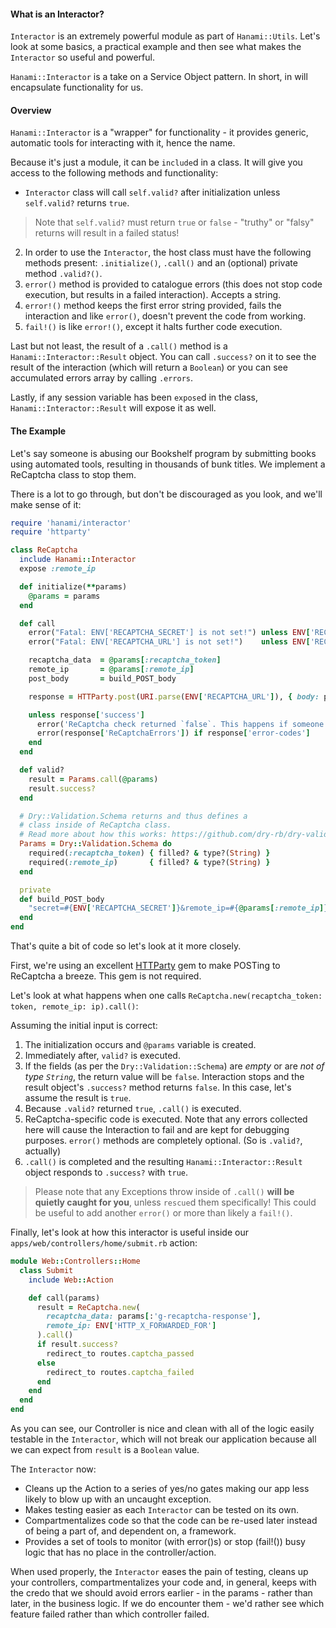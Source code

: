 #### What is an Interactor?

`Interactor` is an extremely powerful module as part of `Hanami::Utils`. Let's look at some basics, a practical example and then see what makes the `Interactor` so useful and powerful.

`Hanami::Interactor` is a take on a Service Object pattern. In short, in will encapsulate functionality for us.

#### Overview
`Hanami::Interactor` is a "wrapper" for functionality - it provides generic, automatic tools for interacting with it, hence the name.

Because it's just a module, it can be `include`d in a class. It will give you access to the following methods and functionality:

* `Interactor` class will call `self.valid?` after initialization unless `self.valid?` returns `true`. 
> Note that `self.valid?` must return `true` or `false` - "truthy" or "falsy" returns will result in a failed status!
2. In order to use the `Interactor`, the host class must have the following methods present: `.initialize()`, `.call()` and an (optional) private method `.valid?()`.
3. `error()` method is provided to catalogue errors (this does not stop code execution, but results in a failed interaction). Accepts a string.
4. `error!()` method keeps the first error string provided, fails the interaction and like `error()`, doesn't prevent the code from working.
6. `fail!()` is like `error!()`, except it halts further code execution.

Last but not least, the result of a `.call()` method is a `Hanami::Interactor::Result` object. You can call `.success?` on it to see the result of the interaction (which will return a `Boolean`) or you can see accumulated errors array by calling `.errors`. 

Lastly, if any session variable has been `expose`d in the class, `Hanami::Interactor::Result` will expose it as well.

#### The Example

Let's say someone is abusing our Bookshelf program by submitting books using automated tools, resulting in thousands of bunk titles. We implement a ReCaptcha class to stop them.

There is a lot to go through, but don't be discouraged as you look, and we'll make sense of it:

```ruby
require 'hanami/interactor'
require 'httparty'

class ReCaptcha
  include Hanami::Interactor
  expose :remote_ip

  def initialize(**params)
    @params = params
  end

  def call
    error("Fatal: ENV['RECAPTCHA_SECRET'] is not set!") unless ENV['RECAPTCHA_SECRET']
    error("Fatal: ENV['RECAPTCHA_URL'] is not set!")    unless ENV['RECAPTCHA_URL']

    recaptcha_data  = @params[:recaptcha_token]
    remote_ip       = @params[:remote_ip]
    post_body       = build_POST_body

    response = HTTParty.post(URI.parse(ENV['RECAPTCHA_URL']), { body: post_body })

    unless response['success']
      error('ReCaptcha check returned `false`. This happens if someone tried to submit the form anyway.')
      error(response['ReCaptchaErrors']) if response['error-codes']
    end
  end

  def valid?
    result = Params.call(@params)
    result.success?
  end

  # Dry::Validation.Schema returns and thus defines a 
  # class inside of ReCaptcha class.
  # Read more about how this works: https://github.com/dry-rb/dry-validation
  Params = Dry::Validation.Schema do
    required(:recaptcha_token) { filled? & type?(String) }
    required(:remote_ip)       { filled? & type?(String) }
  end

  private
  def build_POST_body
    "secret=#{ENV['RECAPTCHA_SECRET']}&remote_ip=#{@params[:remote_ip]}&response=#{@params[:recaptcha_token]}"
  end
end
```

That's quite a bit of code so let's look at it more closely. 

First, we're using an excellent [HTTParty](https://github.com/jnunemaker/httparty) gem to make POSTing to ReCaptcha a breeze. This gem is not required.

Let's look at what happens when one calls `ReCaptcha.new(recaptcha_token: token, remote_ip: ip).call()`:

Assuming the initial input is correct:

1. The initialization occurs and `@params` variable is created.
2. Immediately after, `valid?` is executed.
3. If the fields (as per the `Dry::Validation::Schema`) are _empty_ or are _not of type `String`_, the return value will be `false`. Interaction stops and the result object's `.success?` method returns `false`. In this case, let's assume the result is `true`.
4. Because `.valid?` returned `true`, `.call()` is executed.
5. ReCaptcha-specific code is executed. Note that any errors collected here will cause the Interaction to fail and are kept for debugging purposes. `error()` methods are completely optional. (So is `.valid?`, actually)
6. `.call()` is completed and the resulting `Hanami::Interactor::Result` object responds to `.success?` with `true`.

> Please note that any Exceptions throw inside of `.call()` **will be quietly caught for you**, unless `rescue`d them specifically! This could be useful to add another `error()` or more than likely a `fail!()`.

Finally, let's look at how this interactor is useful inside our `apps/web/controllers/home/submit.rb` action:

```ruby
module Web::Controllers::Home
  class Submit
    include Web::Action

    def call(params)
      result = ReCaptcha.new(
        recaptcha_data: params[:'g-recaptcha-response'], 
        remote_ip: ENV['HTTP_X_FORWARDED_FOR']
      ).call()
      if result.success?
        redirect_to routes.captcha_passed
      else
        redirect_to routes.captcha_failed
      end
    end
  end
end
```

As you can see, our Controller is nice and clean with all of the logic easily testable in the `Interactor`, which will not break our application because all we can expect from `result` is a `Boolean` value.

The `Interactor` now:
* Cleans up the Action to a series of yes/no gates making our app less likely to blow up with an uncaught exception.
* Makes testing easier as each `Interactor` can be tested on its own.
* Compartmentalizes code so that the code can be re-used later instead of being a part of, and dependent on, a framework.
* Provides a set of tools to monitor (with error()s) or stop (fail!()) busy logic that has no place in the controller/action.


When used properly, the `Interactor` eases the pain of testing, cleans up your controllers, compartmentalizes your code and, in general, keeps with the credo that we should avoid errors earlier - in the params - rather than later, in the business logic. If we do encounter them - we'd rather see which feature failed rather than which controller failed.
